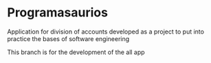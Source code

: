 # Programasaurios
Application for division of accounts developed as a project to put into practice the bases of software engineering

This branch is for the development of the all app
